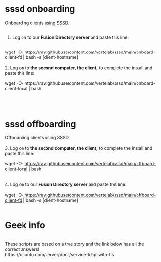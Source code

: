 # sssd onboarding
Onboarding clients using SSSD.
<br>
<br>

1. Log on to our <b>Fusion Directory server</b> and paste this line:<br>
<br>
wget -O- https://raw.githubusercontent.com/vertelab/sssd/main/onboard-client-fd | bash -s [client-hostname]
<br>
<br>
2. Log on to <b>the second computer, the client,</b> to complete the install and paste this line:<br>
<br>
wget -O- https://raw.githubusercontent.com/vertelab/sssd/main/onboard-client-local | bash
<br>
<br>
<br>
<br>

# sssd offboarding

Offboarding clients using SSSD.
<br>
<br>
3. Log on to <b>the second computer, the client,</b> to complete the install and paste this line:<br>
<br>
wget -O- https://raw.githubusercontent.com/vertelab/sssd/main/offboard-client-local | bash
<br>
<br>
<br>
4. Log on to our <b>Fusion Directory server</b> and paste this line:<br>
<br>
wget -O- https://raw.githubusercontent.com/vertelab/sssd/main/offboard-client-fd | bash -s [client-hostname]
<br>
<br>
# Geek info
<br>
These scripts are based on a true story and the link below has all the correct answers!
<br>
https://ubuntu.com/server/docs/service-ldap-with-tls

